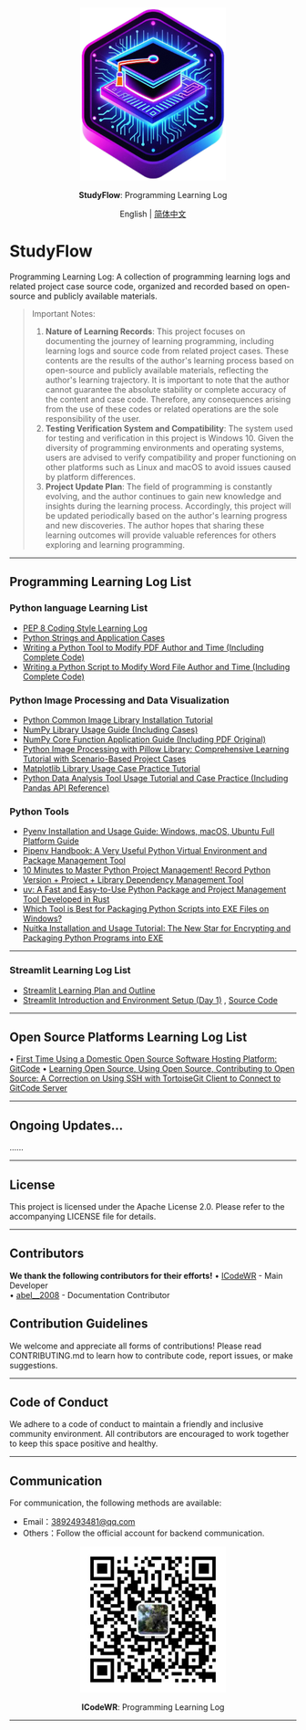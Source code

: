 <div align="center">
  <img src="assets/logo.png" width=256></img>
  <p><strong>StudyFlow</strong>: Programming Learning Log</p>

English | [简体中文](README_zh.md)

</div>


# StudyFlow

Programming Learning Log: A collection of programming learning logs and related project case source code, organized and recorded based on open-source and publicly available materials.

> Important Notes:  
>1. **Nature of Learning Records**: This project focuses on documenting the journey of learning programming, including learning logs and source code from related project cases. These contents are the results of the author's learning process based on open-source and publicly available materials, reflecting the author's learning trajectory. It is important to note that the author cannot guarantee the absolute stability or complete accuracy of the content and case code. Therefore, any consequences arising from the use of these codes or related operations are the sole responsibility of the user.  
>2. **Testing Verification System and Compatibility**: The system used for testing and verification in this project is Windows 10. Given the diversity of programming environments and operating systems, users are advised to verify compatibility and proper functioning on other platforms such as Linux and macOS to avoid issues caused by platform differences.  
>3. **Project Update Plan**: The field of programming is constantly evolving, and the author continues to gain new knowledge and insights during the learning process. Accordingly, this project will be updated periodically based on the author's learning progress and new discoveries. The author hopes that sharing these learning outcomes will provide valuable references for others exploring and learning programming.  

---

## Programming Learning Log List

### Python language Learning List
- [PEP 8 Coding Style Learning Log](https://mp.weixin.qq.com/s/chQKg8zmz_USLNlnkc1-3g)
- [Python Strings and Application Cases](https://mp.weixin.qq.com/s/_Sw0JdCGkv8z5oD211T5ag)
- [Writing a Python Tool to Modify PDF Author and Time (Including Complete Code)](https://mp.weixin.qq.com/s/jltUa1p6pyZss88DQVl5fA)
- [Writing a Python Script to Modify Word File Author and Time (Including Complete Code)](https://mp.weixin.qq.com/s/iVmyK3XVQ8v9YsI6BI6ySA)
### Python Image Processing and Data Visualization
- [Python Common Image Library Installation Tutorial](https://mp.weixin.qq.com/s/1xJqLbzQca7fTdpx9K1m-Q)
- [NumPy Library Usage Guide (Including Cases)](https://mp.weixin.qq.com/s/NQ6mggUmvE5wcjRKMcSloA)
- [NumPy Core Function Application Guide (Including PDF Original)](https://mp.weixin.qq.com/s/w0_g_fLw-i8FzCifBMGnzw)
- [Python Image Processing with Pillow Library: Comprehensive Learning Tutorial with Scenario-Based Project Cases](https://mp.weixin.qq.com/s/8o-7jCgh7tGJpN9WI2AY1Q)
- [Matplotlib Library Usage Case Practice Tutorial](https://mp.weixin.qq.com/s/qKJA-46X_ttfdOObN7f5rQ)
- [Python Data Analysis Tool Usage Tutorial and Case Practice (Including Pandas API Reference)](https://mp.weixin.qq.com/s/4d_OruRaJLcx2LNLAQ1UsA)

### Python Tools
- [Pyenv Installation and Usage Guide: Windows, macOS, Ubuntu Full Platform Guide](https://mp.weixin.qq.com/s/XCHxXFL2a2qRrW-X26Vwdw)
- [Pipenv Handbook: A Very Useful Python Virtual Environment and Package Management Tool](https://mp.weixin.qq.com/s/Fn7Fm9bYePZsnVAA3rMhtQ)
-  [10 Minutes to Master Python Project Management! Record Python Version + Project + Library Dependency Management Tool](https://mp.weixin.qq.com/s/nG2bWO2uUWUyBeObf8A5lA)
- [uv: A Fast and Easy-to-Use Python Package and Project Management Tool Developed in Rust](https://mp.weixin.qq.com/s/ntCupZohe9TDpmDBo3MsYg)
- [Which Tool is Best for Packaging Python Scripts into EXE Files on Windows?](https://mp.weixin.qq.com/s/W2vUQEPmTTclVfdOyTL8JQ)
-  [Nuitka Installation and Usage Tutorial: The New Star for Encrypting and Packaging Python Programs into EXE](https://mp.weixin.qq.com/s/XWhX4Hw2LFPvBLPOJy5UGw)


---

### Streamlit Learning Log List
- [Streamlit Learning Plan and Outline](https://mp.weixin.qq.com/s/sg4WOKOS7f3Ge4Tzt8KmwQ)
- [Streamlit Introduction and Environment Setup (Day 1)](https://mp.weixin.qq.com/s/S4pB2dV1cJ2vOIotzKPHFg) , [Source Code](./src/streamLib/src/day01/app.py)

---

## Open Source Platforms Learning Log List
• [First Time Using a Domestic Open Source Software Hosting Platform: GitCode](https://mp.weixin.qq.com/s/3O9QmyocDXK03aMaS0T7Rw)
• [Learning Open Source, Using Open Source, Contributing to Open Source: A Correction on Using SSH with TortoiseGit Client to Connect to GitCode Server](https://mp.weixin.qq.com/s/2wGeWyWajaSQrQiurWVo0w)


---


## Ongoing Updates...
......

---

## License
This project is licensed under the Apache License 2.0. Please refer to the accompanying LICENSE file for details.  

---

## Contributors  
**We thank the following contributors for their efforts!**
• [ICodeWR](https://gitcode.com/ICodeWR) - Main Developer  
• [abel__2008](https://gitcode.com/abel__2008) - Documentation Contributor  

## Contribution Guidelines  
We welcome and appreciate all forms of contributions! Please read CONTRIBUTING.md to learn how to contribute code, report issues, or make suggestions.  

---

## Code of Conduct  
We adhere to a code of conduct to maintain a friendly and inclusive community environment. All contributors are encouraged to work together to keep this space positive and healthy.  

---

## Communication
For communication, the following methods are available:  
- Email：3892493481@qq.com
- Others：Follow the official account for backend communication. 

<div align="center">
  <img src="assets/ICodeWR.jpg" width=256></img>
  <p><strong>ICodeWR</strong>: Programming Learning Log  </p>
</div>

---
